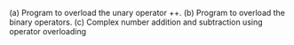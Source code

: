 (a) Program to overload the unary operator ++.
(b) Program to overload the binary operators.
(c) Complex number addition and subtraction using operator overloading
